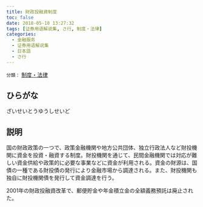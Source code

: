 ```yaml
---
title: 財政投融資制度
toc: false
date: 2018-05-18 13:27:32
tags: [证券用语解说集, さ行, 制度・法律]
categories:
  - 金融服务
  - 证券用语解说集
  - 日本語
  - さ行
---
```


`分類：` [制度・法律](/tags/制度・法律/)

## ひらがな

ざいせいとうゆうしせいど

## 説明

国の財政政策の一つで、政策金融機関や地方公共団体、独立行政法人など財投機関に資金を投資・融資する制度。財投機関を通じて、民間金融機関では対応が難しい資金供給や政策的に必要な事業などに資金が利用される。資金の財源は、国債の一種である財投債の発行により金融市場から調達される。また、財投機関も独自に財投機関債を発行して資金調達を行う。

2001年の財政投融資改革で、郵便貯金や年金積立金の全額義務預託は廃止された。
